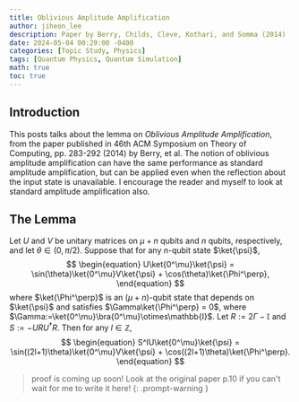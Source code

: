 ```yaml
---
title: Oblivious Amplitude Amplification
author: jiheon_lee
description: Paper by Berry, Childs, Cleve, Kothari, and Somma (2014)
date: 2024-05-04 00:29:00 -0400
categories: [Topic Study, Physics]
tags: [Quantum Physics, Quantum Simulation]
math: true
toc: true
---
```


## Introduction
This posts talks about the lemma on _Oblivious Amplitude Amplification_, from the paper published in 46th ACM Symposium on Theory of Computing, pp. 283-292 (2014) by Berry, et al. The notion of oblivious amplitude amplification can have the same performance as standard amplitude amplification, but can be applied even when the reflection about the input state is unavailable. I encourage the reader and myself to look at standard amplitude amplification also.

## The Lemma
Let $U$ and $V$ be unitary matrices on $\mu + n$ qubits and $n$ qubits, respectively, and let $\theta\in (0,\pi/2)$. Suppose that for any $n$-qubit state $\ket{\psi}$,
$$
\begin{equation}
  U\ket{0^\mu}\ket{\psi} = \sin(\theta)\ket{0^\mu}V\ket{\psi} + \cos(\theta)\ket{\Phi^\perp},
\end{equation}
$$
where $\ket{\Phi^\perp}$ is an $(\mu + n)$-qubit state that depends on $\ket{\psi}$ and satisfies $\Gamma\ket{\Phi^\perp} = 0$, where $\Gamma:=\ket{0^\mu}\bra{0^\mu}\otimes\mathbb{I}$. Let $R:=2\Gamma - \mathbb{I}$ and $S:=-URU^\dagger R$. Then for any $l\in\mathbb{Z}$,
$$
\begin{equation}
  S^lU\ket{0^\mu}\ket{\psi} = \sin((2l+1)\theta)\ket{0^\mu}V\ket{\psi} + \cos((2l+1)\theta)\ket{\Phi^\perp}.
\end{equation}
$$

> proof is coming up soon! Look at the original paper p.10 if you can't wait for me to write it here!
{: .prompt-warning }
